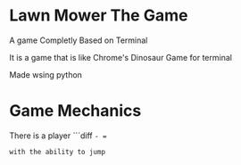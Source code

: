 # Lawn Mower The Game

A game Completly Based on Terminal

It is a game that is like Chrome's Dinosaur Game for terminal

Made wsing python


# Game Mechanics

There is a player ```diff
`- = `
```
with the ability to jump
